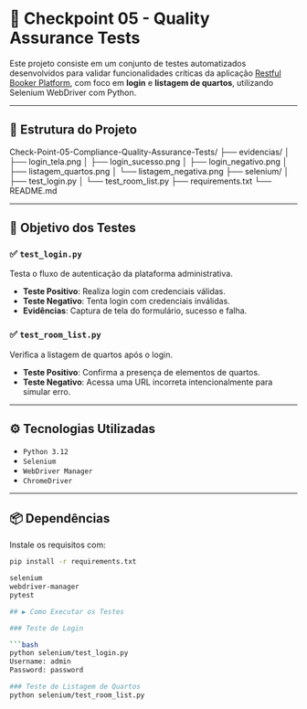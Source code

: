 # 🧪 Checkpoint 05 - Quality Assurance Tests

Este projeto consiste em um conjunto de testes automatizados desenvolvidos para validar funcionalidades 
críticas da aplicação [Restful Booker Platform](https://automationintesting.online/admin), 
com foco em **login** e **listagem de quartos**, utilizando Selenium WebDriver com Python.

---

## 📁 Estrutura do Projeto

Check-Point-05-Compliance-Quality-Assurance-Tests/ 
├── evidencias/ │ 
    ├── login_tela.png │
    ├── login_sucesso.png │ 
    ├── login_negativo.png │ 
    ├── listagem_quartos.png 
    │ └── listagem_negativa.png 
├── selenium/ │ 
  ├── test_login.py 
  │ └── test_room_list.py 
  ├── requirements.txt 
  └── README.md


---

## 🧠 Objetivo dos Testes

### ✅ `test_login.py`
Testa o fluxo de autenticação da plataforma administrativa.

- **Teste Positivo**: Realiza login com credenciais válidas.
- **Teste Negativo**: Tenta login com credenciais inválidas.
- **Evidências**: Captura de tela do formulário, sucesso e falha.

### ✅ `test_room_list.py`
Verifica a listagem de quartos após o login.

- **Teste Positivo**: Confirma a presença de elementos de quartos.
- **Teste Negativo**: Acessa uma URL incorreta intencionalmente para simular erro.

---

## ⚙️ Tecnologias Utilizadas

- `Python 3.12`
- `Selenium`
- `WebDriver Manager`
- `ChromeDriver`

---

## 📦 Dependências

Instale os requisitos com:

```bash
pip install -r requirements.txt

selenium
webdriver-manager
pytest

## ▶️ Como Executar os Testes

### Teste de Login

```bash
python selenium/test_login.py
Username: admin
Password: password

### Teste de Listagem de Quartos
python selenium/test_room_list.py


